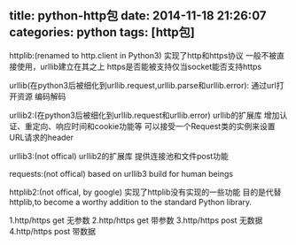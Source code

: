 title: python-http包
date: 2014-11-18 21:26:07
categories: python
tags: [http包]
---
httplib:(renamed to http.client in Python3)
	实现了http和https协议
	一般不被直接使用，urllib建立在其之上
	https是否能被支持仅当socket能否支持https

urllib(在python3后被细化到urllib.request,urllib.parse和urllib.error):
	通过url打开资源
	编码解码

urllib2:(在python3后被细化到urllib.request和urllib.error)
	urllib的扩展库
	增加认证、重定向、响应时间和cookie功能等
	可以接受一个Request类的实例来设置URL请求的header

urllib3:(not offical)
	urllib2的扩展库
	提供连接池和文件post功能

requests:(not offical)
	based on urllib3
	build for human beings

httplib2:(not offical, by google)
	实现了httplib没有实现的一些功能
	目的是代替httplib,to become a worthy addition to the standard Python library.

1.http/https get 无参数
2.http/https get 带参数
3.http/https post 无数据
4.http/https post 带数据
